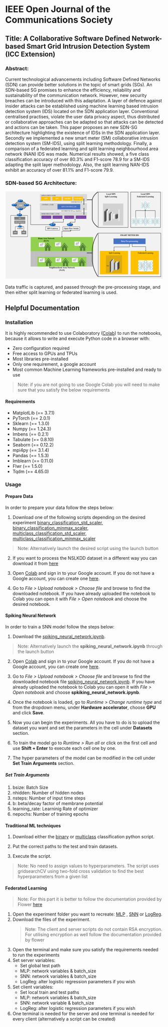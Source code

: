 # IEEE Open Journal of the Communications Society
## Title: A Collaborative Software Defined Network-based Smart Grid Intrusion Detection System (ICC Extension)
### Abstract:
Current technological advancements including Software Defined Networks (SDN) can provide
better solutions in the topic of smart grids (SGs). An SDN-based SG promises to enhance the efficiency, reliability and sustainability of the communication network. However, new security breaches can be introduced with this adaptation. A layer of defence against insider attacks can be established using machine learning based intrusion detection system (IDS) located on the SDN application layer. Conventional centralised practises, violate the user data privacy aspect, thus distributed or collaborative approaches can be adapted so that attacks can be detected and actions can be taken. This paper proposes an new SDN-SG architecture highlighting the existence of IDSs in the SDN application layer. Secondly we implemented a new smart meter (SM) collaborative intrusion detection system (SM-IDS), using split learning methodology.  Finally, a comparison of a federated learning and split learning neighbourhood area network (NAN) IDS was made. Numerical results showed, a five class classification accuracy of over  80.3\%  and F1-score 78.9 for a SM-IDS adapting the split layer methodology. Also, the split learning NAN-IDS exhibit an accuracy of over 81.1\%  and F1-score 79.9.  

###  SDN-based SG Architecture:
![plot](https://github.com/sotirischatzimiltis/IEEE_OJ_COMS_SG_IDS/blob/main/Figures/SDN_based_SG_Approach_new.png)

Data traffic is captured, and passed through the pre-processing stage, and then either split learning or federated learning is used.

  

## Helpful Documentation
### Installation 
It is highly recommended to use Colaboratory ([Colab](https://colab.research.google.com/notebooks/welcome.ipynb)) to run the notebooks, because it allows to write and execute Python code in a browser with:

- Zero configuration required
- Free access to GPUs and TPUs
- Most libraries pre-installed
- Only one requirement, a google account
- Most common Machine Learning frameworks pre-installed and ready to use

> Note: if you are not going to use Google Colab you will need to make sure that you satisfy the below requirements

#### Requirements
- MatplotLib (== 3.7.1)
- PyTorch (== 2.0.1)
- Sklearn (== 1.3.0)
- Numpy (== 1.24.3)
- Imbens (== 0.2.1)
- Tabulate (== 0.8.10)
- Seaborn (== 0.12.2)
- mpi4py (== 3.1.4)
- Pandas (== 1.5.3)
- Imblearn (== 0.11.0)
- Flwr (== 1.5.0)
- Tqdm (== 4.65.0)

### Usage 
  #### Prepare Data
  In order to prepare your data follow the steps below:

  1. Download one of the following scripts depending on the desired experiment
[binary_classification_std_scaler](https://github.com/sotirischatzimiltis/MscThesis/blob/main/DataPreProcessing/BinaryClassification/nsl_kdd_preprocessing_binary_stdscaler.ipynb),
[binary_classification_minmax_scaler](https://github.com/sotirischatzimiltis/MscThesis/blob/main/DataPreProcessing/BinaryClassification/nsl_kdd_preprocessing_binary_minmaxscaler.ipynb),
[multiclass_classification_std_scaler](https://github.com/sotirischatzimiltis/MscThesis/blob/main/DataPreProcessing/MultiClassClassification/nsl_kdd_preprocessing_multiclass_stdscaler.ipynb),
[multiclass_classification_minmax_scaler](https://github.com/sotirischatzimiltis/MscThesis/blob/main/DataPreProcessing/MultiClassClassification/nsl_kdd_preprocessing_multiclass_minmaxscaler.ipynb)
  > Note: Alternatively launch the desired script using the launch button 

  2. If you want to process the NSLKDD dataset in a different way you can download it from [here](https://www.unb.ca/cic/datasets/nsl.html)
    
  3. Open [Colab](https://colab.research.google.com/notebooks/welcome.ipynb) and sign in to your Google account. If you do not have a Google account, you can create one [here](https://accounts.google.com/signup/v2/webcreateaccount?hl=en&flowName=GlifWebSignIn&flowEntry=SignUp).

  4. Go to _File > Upload notebook > Choose file_ and browse to find the downloaded notebook. If you have already uploaded the notebook to Colab you can open it with _File > Open notebook_ and choose the desired notebook. 
  
#### Spiking Neural Network
In order to train a SNN model follow the steps below:

1. Download the [spiking_neural_network.ipynb](https://github.com/sotirischatzimiltis/MscThesis/blob/main/SpikingNeuralNetwork/spiking_neural_network.ipynb ).
> Note: Alternatively launch the **spiking_neural_network.ipynb** through the launch button
2. Open [Colab](https://colab.research.google.com/notebooks/welcome.ipynb) and sign in to your Google account. If you do not have a Google account, you can create one [here](https://accounts.google.com/signup/v2/webcreateaccount?hl=en&flowName=GlifWebSignIn&flowEntry=SignUp).

3. Go to _File > Upload notebook > Choose file_ and browse to find the downloaded notebook file [spiking_neural_network.ipynb](https://github.com/sotirischatzimiltis/MscThesis/blob/main/SpikingNeuralNetwork/spiking_neural_network.ipynb ). If you have already uploaded the notebook to Colab you can open it with _File > Open notebook_ and choose **spkiking_neural_network.ipynb**. 

3. Once the notebook is loaded, go to _Runtime > Change runtime type_ and from the dropdown menu, under **Hardware accelerator**, choose **GPU** and click **Save**.

5. Now you can begin the experiments. All you have to do is to upload the dataset you want and set the parameters in the cell under **Datasets** section.

6. To train the model go to _Runtime > Run all_ or click on the first cell and use **Shift + Enter** to execute each cell one by one.

7. The hyper parameters of the model can be modified in the cell under **Set Train Arguments** section.

##### Set Train Arguments
1. bsize: Batch Size
2. nhidden: Number of hidden nodes
3. nsteps: Number of input time steps
4. b: beta/decay factor of membrane potential 
5. learning_rate: Learninig Rate of optimizer
6. nepochs: Number of training epochs
 
 #### Traditional ML techniques
 1. Download either the [binary](https://github.com/sotirischatzimiltis/MscThesis/blob/main/TraditionalML/traditionalml_binary_classification.py) or [multiclass](https://github.com/sotirischatzimiltis/MscThesis/blob/main/TraditionalML/traditionalml_multiclass_classification.py) classification python script.

 2. Put the correct paths to the test and train datasets.
 
 3. Execute the script.
  > Note: No need to assign values to hyperparameters. The script uses gridsearchCV using two-fold cross validation to find the best hyperparameters from a given list 
 
 #### Federated Learning
 > Note: For this part it is better to follow the documentation provided by Flower [here](https://flower.dev/docs/)
 1. Open the experiment folder you want to recreate: [MLP](https://github.com/sotirischatzimiltis/MscThesis/tree/main/FederatedLearning/MLP) , [SNN](https://github.com/sotirischatzimiltis/MscThesis/tree/main/FederatedLearning/SNN) or [LogReg](https://github.com/sotirischatzimiltis/MscThesis/tree/main/FederatedLearning/LogReg).  
 2. Download the files of the experiment.
    > Note: The client and server scripts do not contain RSA encryption. For utilising encryption as well follow the documentation provided by flower
 3. Open the terminal and make sure you satisfy the requirements needed to run the experiments
 4. Set server variables: 
     - Set global test path 
     - MLP: network variables & batch_size
     - SNN: network variables & batch_size
     - LogReg: alter logistic regression parameters if you wish
 5. Set client variables:
      - Set local train and test paths
      - MLP: network variables & batch_size
      - SNN: network variable & batch_size
      - LogReg: alter logistic regression parameters if you wish
 6. One terminal is needed for the server and one terminal is needed for every client (alternatively a script can be created) 

